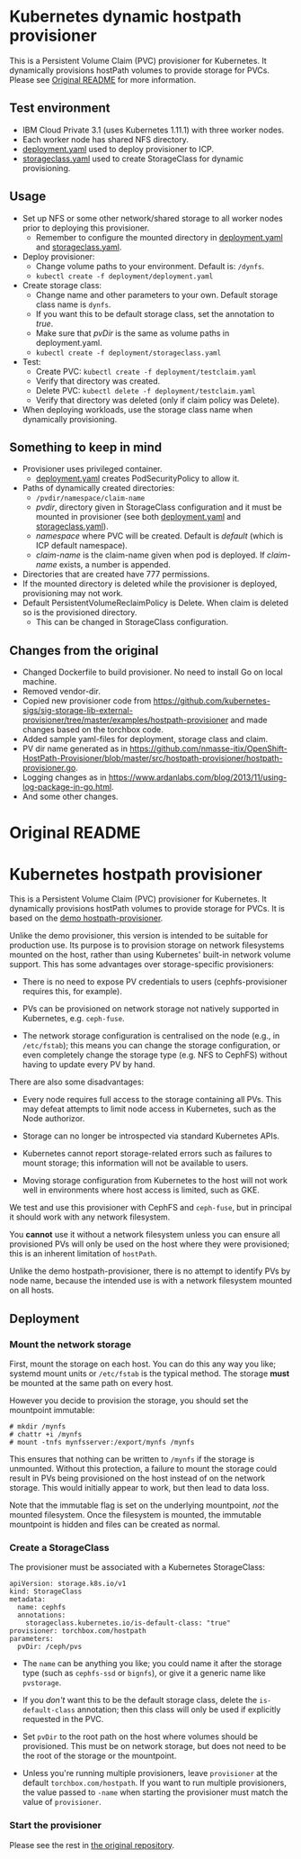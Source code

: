 # Kubernetes dynamic hostpath provisioner

This is a Persistent Volume Claim (PVC) provisioner for Kubernetes. It dynamically provisions hostPath volumes to provide storage for PVCs. Please see [Original README](#original-readme) for more information.

## Test environment

- IBM Cloud Private 3.1 (uses Kubernetes 1.11.1) with three worker nodes.
- Each worker node has shared NFS directory.
- [deployment.yaml](deployment/deployment.yaml) used to deploy provisioner to ICP.
- [storageclass.yaml](deployment/storageclass.yaml) used to create StorageClass for dynamic provisioning.

## Usage

- Set up NFS or some other network/shared storage to all worker nodes prior to deploying this provisioner.
  - Remember to configure the mounted directory in [deployment.yaml](deployment/deployment.yaml) and [storageclass.yaml](deployment/storageclass.yaml).
- Deploy provisioner:
  - Change volume paths to your environment. Default is: ```/dynfs```.
  - ```kubectl create -f deployment/deployment.yaml```
- Create storage class:
  - Change name and other parameters to your own. Default storage class name is ```dynfs```.
  - If you want this to be default storage class, set the annotation to *true*.
  - Make sure that *pvDir* is the same as volume paths in deployment.yaml.
  - ```kubectl create -f deployment/storageclass.yaml```
- Test:
  - Create PVC: ```kubectl create -f deployment/testclaim.yaml```
  - Verify that directory was created.
  - Delete PVC: ```kubectl delete -f deployment/testclaim.yaml```
  - Verify that directory was deleted (only if claim policy was Delete).
- When deploying workloads, use the storage class name when dynamically provisioning.

## Something to keep in mind

- Provisioner uses privileged container.
  - [deployment.yaml](deployment/deployment.yaml) creates PodSecurityPolicy to allow it.
- Paths of dynamically created directories:
  - ```/pvdir/namespace/claim-name```
  - *pvdir*, directory given in StorageClass configuration and it must be mounted in provisioner (see both [deployment.yaml](deployment/deployment.yaml) and [storageclass.yaml](deployment/storageclass.yaml)).
  - *namespace* where PVC will be created. Default is *default* (which is ICP default namespace).
  - *claim-name* is the claim-name given when pod is deployed. If *claim-name* exists, a number is appended.
- Directories that are created have 777 permissions.
- If the mounted directory is deleted while the provisioner is deployed, provisioning may not work.
- Default PersistentVolumeReclaimPolicy is Delete. When claim is deleted so is the provisioned directory.
  - This can be changed in StorageClass configuration.

## Changes from the original

- Changed Dockerfile to build provisioner. No need to install Go on local machine.
- Removed vendor-dir.
- Copied new provisioner code from https://github.com/kubernetes-sigs/sig-storage-lib-external-provisioner/tree/master/examples/hostpath-provisioner and made changes based on the torchbox code. 
- Added sample yaml-files for deployment, storage class and claim.
- PV dir name generated as in https://github.com/nmasse-itix/OpenShift-HostPath-Provisioner/blob/master/src/hostpath-provisioner/hostpath-provisioner.go.
- Logging changes as in  https://www.ardanlabs.com/blog/2013/11/using-log-package-in-go.html.
- And some other changes.

# Original README

Kubernetes hostpath provisioner
===============================

This is a Persistent Volume Claim (PVC) provisioner for Kubernetes.  It
dynamically provisions hostPath volumes to provide storage for PVCs.  It is
based on the
[demo hostpath-provisioner](https://github.com/kubernetes-incubator/external-storage/tree/master/docs/demo/hostpath-provisioner).

Unlike the demo provisioner, this version is intended to be suitable for
production use.  Its purpose is to provision storage on network filesystems
mounted on the host, rather than using Kubernetes' built-in network volume
support.   This has some advantages over storage-specific provisioners:

* There is no need to expose PV credentials to users (cephfs-provisioner
  requires this, for example).

* PVs can be provisioned on network storage not natively supported in
  Kubernetes, e.g. `ceph-fuse`.

* The network storage configuration is centralised on the node (e.g., in
  `/etc/fstab`); this means you can change the storage configuration, or even
  completely change the storage type (e.g. NFS to CephFS) without having to
  update every PV by hand.

There are also some disadvantages:

* Every node requires full access to the storage containing all PVs.  This may
  defeat attempts to limit node access in Kubernetes, such as the Node
  authorizor.

* Storage can no longer be introspected via standard Kubernetes APIs.

* Kubernetes cannot report storage-related errors such as failures to mount
  storage; this information will not be available to users.

* Moving storage configuration from Kubernetes to the host will not work well
  in environments where host access is limited, such as GKE.

We test and use this provisioner with CephFS and `ceph-fuse`, but in principal
it should work with any network filesystem.

You **cannot** use it without a network filesystem unless you can ensure all
provisioned PVs will only be used on the host where they were provisioned; this
is an inherent limitation of `hostPath`.

Unlike the demo hostpath-provisioner, there is no attempt to identify PVs by
node name, because the intended use is with a network filesystem mounted on all
hosts.

Deployment
----------

### Mount the network storage

First, mount the storage on each host.  You can do this any way you like;
systemd mount units or `/etc/fstab` is the typical method.  The storage
**must** be mounted at the same path on every host.

However you decide to provision the storage, you should set the mountpoint
immutable:

```
# mkdir /mynfs
# chattr +i /mynfs
# mount -tnfs mynfsserver:/export/mynfs /mynfs
```

This ensures that nothing can be written to `/mynfs` if the storage is
unmounted.  Without this protection, a failure to mount the storage could
result in PVs being provisioned on the host instead of on the network storage.
This would initially appear to work, but then lead to data loss.

Note that the immutable flag is set on the underlying mountpoint, *not* the
mounted filesystem.  Once the filesystem is mounted, the immutable mountpoint
is hidden and files can be created as normal.

### Create a StorageClass

The provisioner must be associated with a Kubernetes StorageClass:

```
apiVersion: storage.k8s.io/v1
kind: StorageClass
metadata:
  name: cephfs
  annotations:
    storageclass.kubernetes.io/is-default-class: "true"
provisioner: torchbox.com/hostpath
parameters:
  pvDir: /ceph/pvs
```

* The `name` can be anything you like; you could name it after the storage type
  (such as `cephfs-ssd` or `bignfs`), or give it a generic name like
  `pvstorage`.

* If you *don't* want this to be the default storage class, delete the
  `is-default-class` annotation; then this class will only be used if
  explicitly requested in the PVC.

* Set `pvDir` to the root path on the host where volumes should be provisioned.
  This must be on network storage, but does not need to be the root of the
  storage or the mountpoint.

* Unless you're running multiple provisioners, leave `provisioner` at the
  default `torchbox.com/hostpath`.  If you want to run multiple provisioners,
  the value passed to `-name` when starting the provisioner must match the
  value of `provisioner`.

### Start the provisioner

Please see the rest in [the original repository](https://github.com/torchbox/k8s-hostpath-provisioner/tree/fe8dcfde450cfbb505cb7f2044c404bc5b86bbc8).
